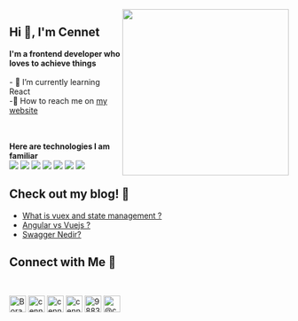 
<!--
**cennetboran/cennetboran** is a ✨ _special_ ✨ repository because its `README.md` (this file) appears on your GitHub profile.

Here are some ideas to get you started:

- 🔭 I’m currently working on ...
- 🌱 I’m currently learning ...
- 👯 I’m looking to collaborate on ...
- 🤔 I’m looking for help with ...
- 💬 Ask me about ...
- 📫 How to reach me: ...
- 😄 Pronouns: ...
- ⚡ Fun fact: ...
-->


<img width="300" align="right" src="https://media.giphy.com/media/aNqEFrYVnsS52/giphy.gif?cid=ecf05e47l2rgecxctffmdawsytmhi9ym2hskdrbrfwoe8g89&rid=giphy.gif&ct=g"> 
</div>
  <!-- <img align="right" >|   <img align="right" > | -->
<div> <h2> Hi 🌸, I'm Cennet</h2> <strong> I'm a frontend developer who loves to achieve things </strong> <br> <br>- 🍄 I’m currently learning React <br> -🧡 How to reach me on <a href="https://www.cennetboran.com/">my website</a></p> <br> <br> <strong>Here are technologies I am familiar</strong> <br> <img src="https://img.shields.io/badge/JavaScript-F7DF1E?style=for-the-badge&logo=javascript&logoColor=black"> <img src="https://img.shields.io/badge/TypeScript-007ACC?style=for-the-badge&logo=typescript&logoColor=white"> <img src="https://img.shields.io/badge/Angular-DD0031?style=for-the-badge&logo=angular&logoColor=white"> <img src="https://img.shields.io/badge/React-20232A?style=for-the-badge&logo=react&logoColor=61DAFB"> <img src="https://img.shields.io/badge/Vue.js-35495E?style=for-the-badge&logo=vue.js&logoColor=4FC08D"> <img src="https://img.shields.io/badge/Sass-CC6699?style=for-the-badge&logo=sass&logoColor=white"> <img src="https://img.shields.io/badge/Git-F05032?style=for-the-badge&logo=git&logoColor=white">  </div>
<div>


<!-- <img  src="https://github-readme-stats.vercel.app/api?username=cennetboran&show_icons=true&theme=onedark&layout=compact"> <img  height="200px" src="https://github-readme-stats.vercel.app/api/top-langs/?username=cennetboran&layout=compact&theme=onedark" alt="cennetboran" />  -->


## Check out my blog! 🌼

<!-- BLOG-POST-LIST:START -->
- [What is vuex and state management ? ](https://cennetboran.medium.com/what-is-vuex-and-state-management-1a1f2cdd9bb9)
- [Angular vs Vuejs ?](https://cennetboran.medium.com/angular-vs-vuejs-3472c6b9a4ce)
- [Swagger Nedir?](https://cennetboran.medium.com/swagger-nedir-a8b99095d54d)
<!-- BLOG-POST-LIST:END -->

## Connect with Me 💬
<br>
<p align="left">
<a href="https://codepen.io/Borann" target="blank"><img align="center" src="https://cdn.jsdelivr.net/npm/simple-icons@3.0.1/icons/codepen.svg" alt="Borann" height="30" width="30" /></a>  
<a href="https://dev.to/cennetboran" target="blank"><img align="center" src="https://cdn.jsdelivr.net/npm/simple-icons@3.0.1/icons/dev-dot-to.svg" alt="cennetboran" height="30" width="30" /></a>  
<a href=https://twitter.com/CennetBoran" target="blank"><img align="center" src="https://cdn.jsdelivr.net/npm/simple-icons@3.0.1/icons/twitter.svg" alt="cennetboran" height="30" width="30" /></a>  
<a href="https://www.linkedin.com/in/cennet-boran-81298b12b/" target="blank"><img align="center" src="https://cdn.jsdelivr.net/npm/simple-icons@3.0.1/icons/linkedin.svg" alt="cennetboran" height="30" width="30" /></a>  
<a href="https://stackoverflow.com/users/16703716/cennet-boran" target="blank"><img align="center" src="https://cdn.jsdelivr.net/npm/simple-icons@3.0.1/icons/stackoverflow.svg" alt="98830341" height="30" width="30" /></a>  
<a href="https://medium.com/@cennetboran" target="blank"><img align="center" src="https://cdn.jsdelivr.net/npm/simple-icons@3.0.1/icons/medium.svg" alt="@cennetboran" height="30" width="30" /></a>  
</p>  
